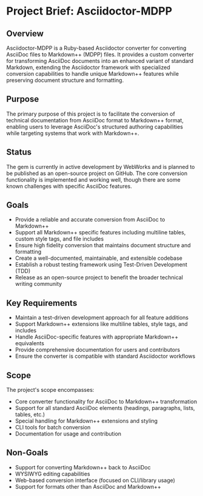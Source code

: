 # Project Brief: Asciidoctor-MDPP

## Overview
Asciidoctor-MDPP is a Ruby-based Asciidoctor converter for converting AsciiDoc files to Markdown++ (MDPP) files. It provides a custom converter for transforming AsciiDoc documents into an enhanced variant of standard Markdown, extending the Asciidoctor framework with specialized conversion capabilities to handle unique Markdown++ features while preserving document structure and formatting.

## Purpose
The primary purpose of this project is to facilitate the conversion of technical documentation from AsciiDoc format to Markdown++ format, enabling users to leverage AsciiDoc's structured authoring capabilities while targeting systems that work with Markdown++.

## Status
The gem is currently in active development by WebWorks and is planned to be published as an open-source project on GitHub. The core conversion functionality is implemented and working well, though there are some known challenges with specific AsciiDoc features.

## Goals
- Provide a reliable and accurate conversion from AsciiDoc to Markdown++
- Support all Markdown++ specific features including multiline tables, custom style tags, and file includes
- Ensure high fidelity conversion that maintains document structure and formatting
- Create a well-documented, maintainable, and extensible codebase
- Establish a robust testing framework using Test-Driven Development (TDD)
- Release as an open-source project to benefit the broader technical writing community

## Key Requirements
- Maintain a test-driven development approach for all feature additions
- Support Markdown++ extensions like multiline tables, style tags, and includes
- Handle AsciiDoc-specific features with appropriate Markdown++ equivalents
- Provide comprehensive documentation for users and contributors
- Ensure the converter is compatible with standard Asciidoctor workflows

## Scope
The project's scope encompasses:
- Core converter functionality for AsciiDoc to Markdown++ transformation
- Support for all standard AsciiDoc elements (headings, paragraphs, lists, tables, etc.)
- Special handling for Markdown++ extensions and styling
- CLI tools for batch conversion
- Documentation for usage and contribution

## Non-Goals
- Support for converting Markdown++ back to AsciiDoc
- WYSIWYG editing capabilities
- Web-based conversion interface (focused on CLI/library usage)
- Support for formats other than AsciiDoc and Markdown++

